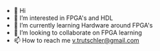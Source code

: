- 👋 Hi
- 👀 I’m interested in FPGA's and HDL
- 🌱 I’m currently learning Hardware around FPGA's
- 💞️ I’m looking to collaborate on FPGA learning
- 📫 How to reach me v.trutschler@gmail.com

<!---
VincentTrutschler/VincentTrutschler is a ✨ special ✨ repository because its `README.md` (this file) appears on your GitHub profile.
You can click the Preview link to take a look at your changes.
--->
